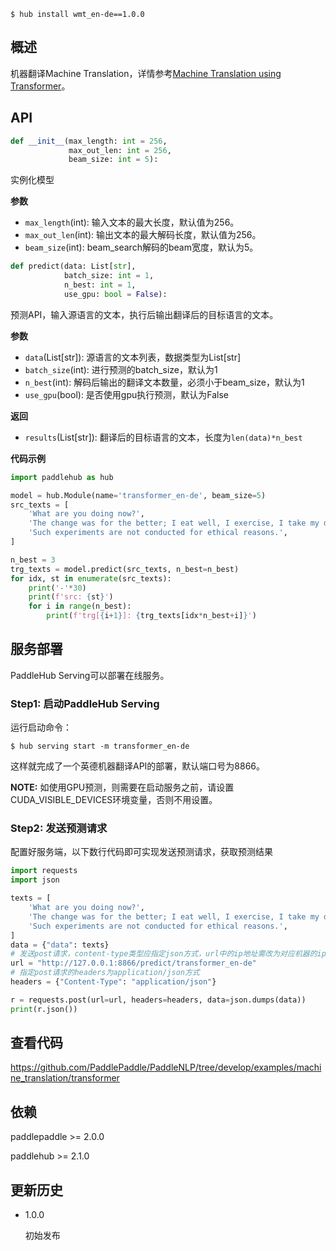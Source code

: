 ```shell
$ hub install wmt_en-de==1.0.0
```

## 概述

机器翻译Machine Translation，详情参考[Machine Translation using Transformer](https://github.com/PaddlePaddle/PaddleNLP/tree/develop/examples/machine_translation/transformer)。

## API


```python
def __init__(max_length: int = 256,
             max_out_len: int = 256,
             beam_size: int = 5):
```
实例化模型

**参数**
- `max_length`(int): 输入文本的最大长度，默认值为256。
- `max_out_len`(int): 输出文本的最大解码长度，默认值为256。
- `beam_size`(int): beam_search解码的beam宽度，默认为5。


```python
def predict(data: List[str],
            batch_size: int = 1,
            n_best: int = 1,
            use_gpu: bool = False):
```
预测API，输入源语言的文本，执行后输出翻译后的目标语言的文本。

**参数**
- `data`(List[str]): 源语言的文本列表，数据类型为List[str]
- `batch_size`(int): 进行预测的batch_size，默认为1
- `n_best`(int): 解码后输出的翻译文本数量，必须小于beam_size，默认为1
- `use_gpu`(bool): 是否使用gpu执行预测，默认为False

**返回**
* `results`(List[str]): 翻译后的目标语言的文本，长度为`len(data)*n_best`


**代码示例**

```python
import paddlehub as hub

model = hub.Module(name='transformer_en-de', beam_size=5)
src_texts = [
    'What are you doing now?',
    'The change was for the better; I eat well, I exercise, I take my drugs.',
    'Such experiments are not conducted for ethical reasons.',
]

n_best = 3
trg_texts = model.predict(src_texts, n_best=n_best)
for idx, st in enumerate(src_texts):
    print('-'*30)
    print(f'src: {st}')
    for i in range(n_best):
        print(f'trg[{i+1}]: {trg_texts[idx*n_best+i]}')
```

## 服务部署

PaddleHub Serving可以部署在线服务。

### Step1: 启动PaddleHub Serving

运行启动命令：

```shell
$ hub serving start -m transformer_en-de
```

这样就完成了一个英德机器翻译API的部署，默认端口号为8866。

**NOTE:** 如使用GPU预测，则需要在启动服务之前，请设置CUDA_VISIBLE_DEVICES环境变量，否则不用设置。

### Step2: 发送预测请求

配置好服务端，以下数行代码即可实现发送预测请求，获取预测结果

```python
import requests
import json

texts = [
    'What are you doing now?',
    'The change was for the better; I eat well, I exercise, I take my drugs.',
    'Such experiments are not conducted for ethical reasons.',
]
data = {"data": texts}
# 发送post请求，content-type类型应指定json方式，url中的ip地址需改为对应机器的ip
url = "http://127.0.0.1:8866/predict/transformer_en-de"
# 指定post请求的headers为application/json方式
headers = {"Content-Type": "application/json"}

r = requests.post(url=url, headers=headers, data=json.dumps(data))
print(r.json())
```

## 查看代码

https://github.com/PaddlePaddle/PaddleNLP/tree/develop/examples/machine_translation/transformer

## 依赖

paddlepaddle >= 2.0.0

paddlehub >= 2.1.0

## 更新历史

* 1.0.0

  初始发布
